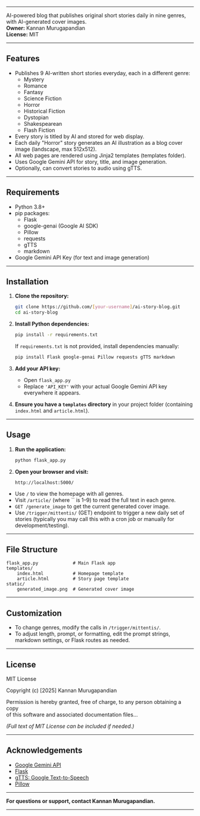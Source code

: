 ***

AI-powered blog that publishes original short stories daily in nine genres, with AI-generated cover images.  
**Owner:** Kannan Murugapandian  
**License:** MIT

***

## Features

- Publishes 9 AI-written short stories everyday, each in a different genre:
  - Mystery
  - Romance
  - Fantasy
  - Science Fiction
  - Horror
  - Historical Fiction
  - Dystopian
  - Shakespearean
  - Flash Fiction
- Every story is titled by AI and stored for web display.
- Each daily "Horror" story generates an AI illustration as a blog cover image (landscape, max 512x512).
- All web pages are rendered using Jinja2 templates (templates folder).
- Uses Google Gemini API for story, title, and image generation.
- Optionally, can convert stories to audio using gTTS.

***

## Requirements

- Python 3.8+
- pip packages:
  - Flask
  - google-genai (Google AI SDK)
  - Pillow
  - requests
  - gTTS
  - markdown
- Google Gemini API Key (for text and image generation)

***

## Installation

1. **Clone the repository:**
   ```bash
   git clone https://github.com/[your-username]/ai-story-blog.git
   cd ai-story-blog
   ```
2. **Install Python dependencies:**
   ```bash
   pip install -r requirements.txt
   ```
   If `requirements.txt` is not provided, install dependencies manually:
   ```bash
   pip install Flask google-genai Pillow requests gTTS markdown
   ```

3. **Add your API key:**
   - Open `flask_app.py`
   - Replace `'API_KEY'` with your actual Google Gemini API key everywhere it appears.

4. **Ensure you have a `templates` directory** in your project folder (containing `index.html` and `article.html`).

***

## Usage

1. **Run the application:**
   ```bash
   python flask_app.py
   ```
2. **Open your browser and visit:**
   ```
   http://localhost:5000/
   ```

- Use `/` to view the homepage with all genres.
- Visit `/article/` (where `` is 1–9) to read the full text in each genre.
- `GET /generate_image` to get the current generated cover image.
- Use `/trigger/mittentis/` (GET) endpoint to trigger a new daily set of stories (typically you may call this with a cron job or manually for development/testing).

***

## File Structure

```
flask_app.py             # Main Flask app
templates/
    index.html           # Homepage template
    article.html         # Story page template
static/
    generated_image.png  # Generated cover image
```

***

## Customization

- To change genres, modify the calls in `/trigger/mittentis/`.
- To adjust length, prompt, or formatting, edit the prompt strings, markdown settings, or Flask routes as needed.

***

## License

MIT License

Copyright (c) [2025] Kannan Murugapandian

Permission is hereby granted, free of charge, to any person obtaining a copy  
of this software and associated documentation files...

*(Full text of MIT License can be included if needed.)*

***

## Acknowledgements

- [Google Gemini API](https://ai.google.dev/)
- [Flask](https://flask.palletsprojects.com/)
- [gTTS: Google Text-to-Speech](https://pypi.org/project/gTTS/)
- [Pillow](https://pillow.readthedocs.io/)

***

**For questions or support, contact Kannan Murugapandian.**

***
